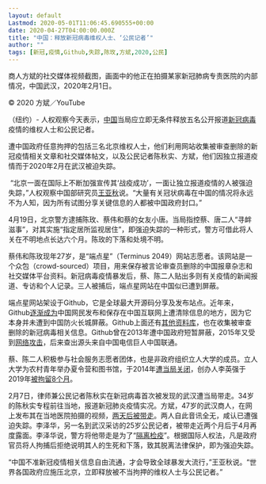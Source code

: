 ```yaml
---
layout: default
Lastmod: 2020-05-01T11:06:45.690555+00:00
date: 2020-04-27T04:00:00.000Z
title: "中国：释放新冠病毒维权人士、‘公民记者’"
author: ""
tags: [新冠,疫情,Github,失踪,陈玫,方斌,2020,公民]
---
```


商人方斌的社交媒体视频截图，画面中的他正在拍摄某家新冠肺病专责医院的内部情况，中国武汉，2020年2月1日。

© 2020 方斌／YouTube

（纽约）- 人权观察今天表示，[中国](https://www.hrw.org/asia/china-and-tibet)当局应立即无条件释放五名公开报道[新冠病毒](https://www.hrw.org/tag/coronavirus)疫情的维权人士和公民记者。

遭中国政府任意拘押的包括三名北京维权人士，他们利用网站收集被审查删除的新冠疫情相关文章和社交媒体帖文，以及公民记者陈秋实、方斌，他们因独立报道疫情而于2020年2月在武汉被迫失踪。

 “北京一面在国际上不断加强宣传其‘战疫成功’，一面让独立报道疫情的人被强迫失踪，”人权观察中国部研究员[王亚秋](https://www.hrw.org/about/people/yaqiu-wang)说。“大量有关冠状病毒在中国的情况将永远不为人知，因为所有试图分享关键信息的人都被中国政府封口。”

4月19日，北京警方逮捕陈玫、蔡伟和蔡的女友小唐。当局指控蔡、唐二人“寻衅滋事”，对其实施“指定居所监视居住”，即强迫失踪的一种形式，警方可借此将人关在不明地点长达六个月。陈玫的下落和处境不明。

蔡伟和陈玫现年27岁，是“端点星”（Terminus 2049）网站志愿者。该网站是一个众包（crowd-sourced）项目，用来保存被言论审查员删除的中国报章杂志和社交媒体平台资料。新冠病毒疫情暴发后，蔡、陈二人贴出多则有关疫情的新闻报道、专访和个人记录。三人被捕后，端点星网站在中国似已遭到屏蔽。

端点星网站架设于Github，它是全球最大开源码分享及发布站点。近年来，Github[逐渐成为](https://github.com/HumanRightsWatch/Integrated-Joint-Operations-Platform)中国网民发布和保存在中国互联网上遭清除信息的地方，因为它本身并未遭到中国防火长城屏蔽。Github上面还有[其他资料库](https://www.scmp.com/news/china/politics/article/3081569/chinese-activists-detained-after-sharing-censored-coronavirus)，也在收集被审查删除的新冠病毒相关信息。Github曾在2013年遭中国政府短暂屏蔽，2015年又受到[网络攻击](https://www.npr.org/2019/04/10/709490855/github-has-become-a-haven-for-chinas-censored-internet-users)，后来查出源头来自中国电信巨人中国联通。

蔡、陈二人积极参与社会服务志愿者团体，也是非政府组织立人大学的成员。立人大学为农村青年举办夏令营和图书馆，于2014年[遭当局关闭](https://sinosphere.blogs.nytimes.com/2014/09/22/rural-library-chain-closes-citing-tremendous-pressure/)，创办人李英强于2019年[被拘留8个月](https://www.hrw.org/news/2018/12/13/china-repression-christian-church-intensifies)。

2月7日，律师兼公民记者陈秋实在新冠病毒首次被发现的武汉遭当局带走。34岁的陈秋实专程前往当地，报道新冠肺炎疫情实况。方斌，47岁的武汉商人，在网上发布其在当地医院拍摄的视频，[两天后被带走](https://qz.com/1801361/wuhan-virus-citizen-journalists-fang-bin-chen-qiushi-go-missing/)。两人自此音讯全无，咸认已遭强迫失踪。李泽华，另一名到武汉采访的25岁公民记者，被带走近两个月后于4月再度露面。李泽华说，警方将他带走是为了“[隔离检疫](https://www.bbc.com/news/world-asia-china-52392762)”。根据国际人权法，凡是政府官员将人拘捕后拒绝说明其人的生死和下落，致其脱离法律保护，即为强迫失踪。

“中国不准新冠疫情相关信息自由流通，才会导致全球暴发大流行，”王亚秋说。“世界各国政府应施压北京，立即释放被不当拘押的维权人士与公民记者。”

